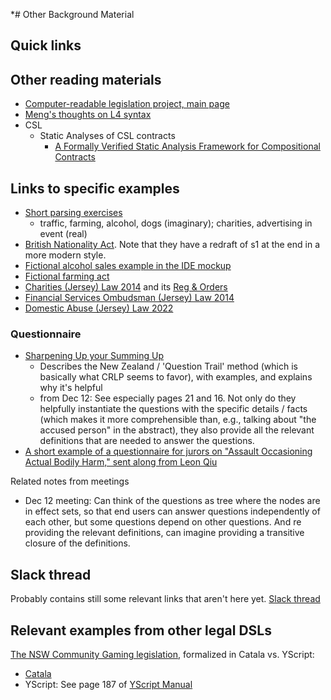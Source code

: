 *# Other Background Material

## Quick links

## Other reading materials

- [Computer-readable legislation project, main page](https://osf.io/yzf6x/)
- [Meng's thoughts on L4 syntax](https://docs.google.com/spreadsheets/d/1RW5wLksZY7BBpjkbYzHDAjAgan994nnTdZiqhTFxoJw/edit?gid=1732775477#gid=1732775477)
- CSL
  - Static Analyses of CSL contracts
    - [A Formally Verified Static Analysis Framework for Compositional Contracts](https://core.ac.uk/download/pdf/322819293.pdf)

## Links to specific examples

- [Short parsing exercises](https://osf.io/rjduz)
  - traffic, farming, alcohol, dogs (imaginary); charities, advertising in event (real)
- [British Nationality Act](https://osf.io/mt78r). Note that they have a redraft of s1 at the end in a more modern style.
- [Fictional alcohol sales example in the IDE mockup](https://crlp-jerseyldo.github.io/ilde-mockup/)
- [Fictional farming act](https://osf.io/bcnje)
- [Charities (Jersey) Law 2014](https://www.jerseylaw.je/laws/current/l_41_2014) and its [Reg & Orders](https://www.jerseylaw.je/laws/current/search?q=charities&size=n_50_n)
- [Financial Services Ombudsman (Jersey) Law 2014](https://www.jerseylaw.je/laws/current/l_14_2014)
- [Domestic Abuse (Jersey) Law 2022](https://www.jerseylaw.je/laws/current/l_27_2022)

### Questionnaire

- [Sharpening Up your Summing Up](https://supremecourt.nsw.gov.au/documents/Publications/Speeches/2016-Speeches/RAHulme_20160329_QTrails.pdf)
  - Describes the New Zealand / 'Question Trail' method (which is basically what CRLP seems to favor), with examples, and explains why it's helpful
  - from Dec 12: See especially pages 21 and 16. Not only do they helpfully instantiate the questions with the specific details / facts (which makes it more comprehensible than, e.g., talking about "the accused person" in the abstract), they also provide all the relevant definitions that are needed to answer the questions.
- [A short example of a questionnaire for jurors on "Assault Occasioning Actual Bodily Harm," sent along from Leon Qiu](https://slack-files.com/T012Q6P08BY-F0858EU6J8Y-9fb05d409e)

Related notes from meetings

- Dec 12 meeting: Can think of the questions as tree where the nodes are in effect sets, so that end users can answer questions independently of each other, but some questions depend on other questions. And re providing the relevant definitions, can imagine providing a transitive closure of the definitions.

## Slack thread

Probably contains still some relevant links that aren't here yet. [Slack thread](https://smucclaw.slack.com/archives/C029JEMBKJB/p1726120969098429)

## Relevant examples from other legal DSLs

[The NSW Community Gaming legislation](https://legislation.nsw.gov.au/view/whole/html/inforce/current/sl-2020-0304), formalized in Catala vs. YScript:

- [Catala](https://github.com/CatalaLang/catala-examples/tree/master/NSW_community_gaming)
- YScript: See page 187 of [YScript Manual](https://austlii.community/foswiki/pub/DataLex/WebHome/ys-manual.pdf)
